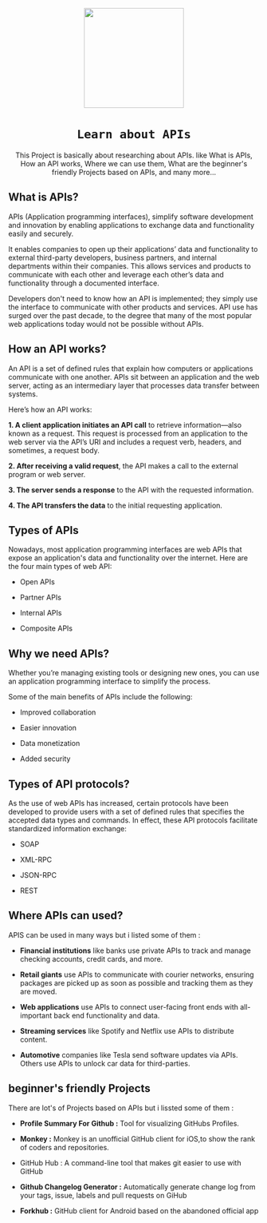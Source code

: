 <p align="center"> 
<img src="https://user-images.githubusercontent.com/84700316/136713937-691b1d22-7993-4116-a373-1287fa3c1c6b.png" width=200px;>
</p>

<h1 align="center"><code>Learn about APIs</code></h1>
<p align="center">This Project is basically about researching about APIs. like What is APIs, 
How an API works, Where we can use them, What are the beginner's friendly Projects based on APIs, and many more...
</p>

## What is APIs?
APIs (Application programming interfaces), simplify software development and innovation by enabling applications to exchange data and functionality easily and securely.

It enables companies to open up their applications’ data and functionality to external third-party developers, business partners, and internal departments within their companies.
This allows services and products to communicate with each other and leverage each other’s data and functionality through a documented interface. 

Developers don't need to know how an API is implemented; they simply use the interface to communicate with other products and services. API use has surged over the past decade,
to the degree that many of the most popular web applications today would not be possible without APIs.


## How an API works?
An API is a set of defined rules that explain how computers or applications communicate with one another. APIs sit between an application and the web server, acting as an intermediary layer that processes data transfer between systems.

Here’s how an API works:

**1. A client application initiates an API call** to retrieve information—also known as a request. This request is processed from an application to the web server via the API’s URI and includes a request verb, headers, and sometimes, a request body.

**2. After receiving a valid request**, the API makes a call to the external program or web server.

**3. The server sends a response** to the API with the requested information.

**4. The API transfers the data** to the initial requesting application.

## Types of APIs
Nowadays, most application programming interfaces are web APIs that expose an application's data and functionality over the internet. Here are the four main types of web API:

- Open APIs

- Partner APIs

- Internal APIs

- Composite APIs

## Why we need APIs?
Whether you’re managing existing tools or designing new ones, you can use an application programming interface to simplify the process. 

Some of the main benefits of APIs include the following:

- Improved collaboration

- Easier innovation

- Data monetization

- Added security

## Types of API protocols?
As the use of web APIs has increased, certain protocols have been developed to provide users with a set of defined rules that specifies the accepted data types and commands. In effect, these API protocols facilitate standardized information exchange:

- SOAP

- XML-RPC

- JSON-RPC

- REST

## Where APIs can used?
APIS can be used in many ways but i listed some of them : 

- **Financial institutions** like banks use private APIs to track and manage checking accounts, credit cards, and more.

- **Retail giants** use APIs to communicate with courier networks, ensuring packages are picked up as soon as possible and tracking them as they are moved.

- **Web applications** use APIs to connect user-facing front ends with all-important back end functionality and data.

- **Streaming services** like Spotify and Netflix use APIs to distribute content.

- **Automotive** companies like Tesla send software updates via APIs. Others use APIs to unlock car data for third-parties.

## beginner's friendly Projects 
There are lot's of Projects based on APIs but i lissted some of them : 

- **Profile Summary For Github :**  Tool for visualizing GitHubs Profiles.

- **Monkey :**  Monkey is an unofficial GitHub client for iOS,to show the rank of coders and repositories.

- GitHub Hub : A command-line tool that makes git easier to use with GitHub  

- **Github Changelog Generator :** Automatically generate change log from your tags, issue, labels and pull requests on GiHub

- **Forkhub :** GitHub client for Android based on the abandoned official app 

